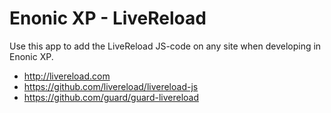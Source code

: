# Enonic XP - LiveReload

Use this app to add the LiveReload JS-code on any site when developing in Enonic XP.

- http://livereload.com
- https://github.com/livereload/livereload-js
- https://github.com/guard/guard-livereload
